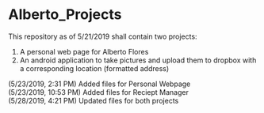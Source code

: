 # Alberto_Projects

This repository as of 5/21/2019 shall contain two projects:

1. A personal web page for Alberto Flores
2. An android application to take pictures and upload them to dropbox with a corresponding location (formatted address)

(5/23/2019, 2:31 PM) Added files for Personal Webpage\
(5/23/2019, 10:53 PM) Added files for Reciept Manager\
(5/28/2019, 4:21 PM) Updated files for both projects
 
